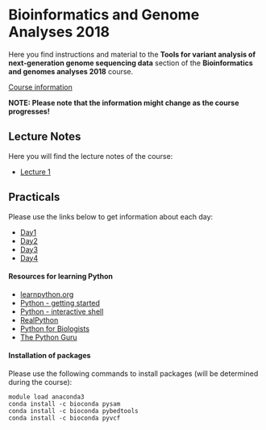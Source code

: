 # Bioinformatics and Genome Analyses 2018

Here you find instructions and material to the **Tools for variant analysis of next-generation genome sequencing data** section of the **Bioinformatics and genomes analyses 2018** course.

[Course information](https://webext.pasteur.fr/tekaia/BCGAIPT2018/BCGAIPT2018_Prog.html)

**NOTE: Please note that the information might change as the course progresses!**

## Lecture Notes
Here you will find the lecture notes of the course:<br/>
* [Lecture 1](lectures/lecture1.pdf) 

## Practicals
Please use the links below to get information about each day:

* [Day1](day1)
* [Day2](day2)
* [Day3](day3)
* [Day4](day4)

#### Resources for learning Python
* [learnpython.org](https://www.learnpython.org/)
* [Python - getting started](https://www.python.org/about/gettingstarted/)
* [Python - interactive shell](https://www.python.org/shell/)
* [RealPython](https://realpython.com/)
* [Python for Biologists](https://pythonforbiologists.com/)
* [The Python Guru](https://thepythonguru.com/)


#### Installation of packages
Please use the following commands to install packages (will be determined during the course):

```
module load anaconda3
conda install -c bioconda pysam 
conda install -c bioconda pybedtools
conda install -c bioconda pyvcf

```
